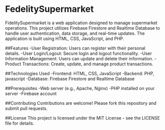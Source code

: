 # FedelitySupermarket
FidelitySupermarket is a web application designed to manage supermarket operations. This project utilizes Firebase Firestore and Realtime Database to handle user authentication, data storage, and real-time updates. The application is built using HTML, CSS, JavaScript, and PHP.

##Features
-User Registration: Users can register with their personal details.
-User Login/Logout: Secure login and logout functionality.
-User Information Management: Users can update and delete their information.
-Product Transactions: Create, update, and manage product transactions.

##Technologies Used
-Frontend: HTML, CSS, JavaScript
-Backend: PHP, javascript
-Database: Firebase Firestore and Realtime Database

##Prerequisites
-Web server (e.g., Apache, Nginx)
-PHP installed on your server
-Firebase account

##Contributing
Contributions are welcome! Please fork this repository and submit pull requests.

##License
This project is licensed under the MIT License - see the LICENSE file for details.
